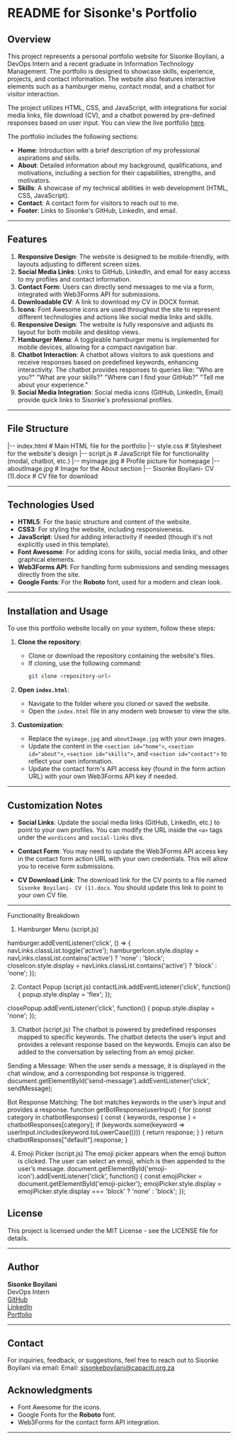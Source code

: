 # README for Sisonke's Portfolio

## Overview
This project represents a personal portfolio website for Sisonke Boyilani, a DevOps Intern and a recent graduate in Information Technology Management. The portfolio is designed to showcase skills, experience, projects, and contact information. The website also features interactive elements such as a hamburger menu, contact modal, and a chatbot for visitor interaction.

The project utilizes HTML, CSS, and JavaScript, with integrations for social media links, file download (CV), and a chatbot powered by pre-defined responses based on user input.
You can view the live portfolio [here](https://sisonke10-byt.github.io/My-Portfolio-Profile/).

The portfolio includes the following sections:
- **Home**: Introduction with a brief description of my professional aspirations and skills.
- **About**: Detailed information about my background, qualifications, and motivations, including a section for their capabilities, strengths, and motivators.
- **Skills**: A showcase of my technical abilities in web development (HTML, CSS, JavaScript).
- **Contact**: A contact form for visitors to reach out to me.
- **Footer**: Links to Sisonke's GitHub, LinkedIn, and email.

---

## Features

1. **Responsive Design**: The website is designed to be mobile-friendly, with layouts adjusting to different screen sizes.
2. **Social Media Links**: Links to GitHub, LinkedIn, and email for easy access to my profiles and contact information.
3. **Contact Form**: Users can directly send messages to me via a form, integrated with Web3Forms API for submissions.
4. **Downloadable CV**: A link to download my CV in DOCX format.
5. **Icons**: Font Awesome icons are used throughout the site to represent different technologies and actions like social media links and skills.
6. **Responsive Design**: The website is fully responsive and adjusts its layout for both mobile and desktop views.
7. **Hamburger Menu**: A toggleable hamburger menu is implemented for mobile devices, allowing for a compact navigation bar.
8. **Chatbot Interaction**: A chatbot allows visitors to ask questions and receive responses based on predefined keywords, enhancing interactivity.
The chatbot provides responses to queries like:
"Who are you?"
"What are your skills?"
"Where can I find your GitHub?"
"Tell me about your experience."
9. **Social Media Integration**: Social media icons (GitHub, LinkedIn, Email) provide quick links to Sisonke's professional profiles.

---

## File Structure

|-- index.html         # Main HTML file for the portfolio
|-- style.css          # Stylesheet for the website's design
|-- script.js          # JavaScript file for functionality (modal, chatbot, etc.)
|-- myimage.jpg        # Profile picture for homepage
|-- aboutImage.jpg     # Image for the About section
|-- Sisonke Boyilani- CV (1).docx  # CV file for download

---

## Technologies Used

- **HTML5**: For the basic structure and content of the website.
- **CSS3**: For styling the website, including responsiveness.
- **JavaScript**: Used for adding interactivity if needed (though it's not explicitly used in this template).
- **Font Awesome**: For adding icons for skills, social media links, and other graphical elements.
- **Web3Forms API**: For handling form submissions and sending messages directly from the site.
- **Google Fonts**: For the **Roboto** font, used for a modern and clean look.

---

## Installation and Usage

To use this portfolio website locally on your system, follow these steps:

1. **Clone the repository**:
   - Clone or download the repository containing the website's files.
   - If cloning, use the following command:
     ```bash
     git clone <repository-url>
     ```

2. **Open `index.html`**:
   - Navigate to the folder where you cloned or saved the website.
   - Open the `index.html` file in any modern web browser to view the site.

3. **Customization**:
   - Replace the `myimage.jpg` and `aboutImage.jpg` with your own images.
   - Update the content in the `<section id="home">`, `<section id="about">`, `<section id="skills">`, and `<section id="contact">` to reflect your own information.
   - Update the contact form's API access key (found in the form action URL) with your own Web3Forms API key if needed.

---

## Customization Notes

- **Social Links**: Update the social media links (GitHub, LinkedIn, etc.) to point to your own profiles. You can modify the URL inside the `<a>` tags under the `wordicons` and `social-links` divs.
  
- **Contact Form**: You may need to update the Web3Forms API access key in the contact form action URL with your own credentials. This will allow you to receive form submissions.

- **CV Download Link**: The download link for the CV points to a file named `Sisonke Boyilani- CV (1).docx`. You should update this link to point to your own CV file.

---

Functionality Breakdown
1. Hamburger Menu (script.js)

hamburger.addEventListener('click', () => {
    navLinks.classList.toggle('active');
    hamburgerIcon.style.display = navLinks.classList.contains('active') ? 'none' : 'block';
    closeIcon.style.display = navLinks.classList.contains('active') ? 'block' : 'none';
});

2. Contact Popup (script.js)
contactLink.addEventListener('click', function() {
    popup.style.display = 'flex';
});

closePopup.addEventListener('click', function() {
    popup.style.display = 'none';
});

3. Chatbot (script.js)
The chatbot is powered by predefined responses mapped to specific keywords. The chatbot detects the user’s input and provides a relevant response based on the keywords. Emojis can also be added to the conversation by selecting from an emoji picker.

Sending a Message:
When the user sends a message, it is displayed in the chat window, and a corresponding bot response is triggered.
document.getElementById('send-message').addEventListener('click', sendMessage);

Bot Response Matching:
The bot matches keywords in the user’s input and provides a response.
function getBotResponse(userInput) {
    for (const category in chatbotResponses) {
        const { keywords, response } = chatbotResponses[category];
        if (keywords.some(keyword => userInput.includes(keyword.toLowerCase()))) {
            return response;
        }
    }
    return chatbotResponses["default"].response;
}

4. Emoji Picker (script.js)
The emoji picker appears when the emoji button is clicked. The user can select an emoji, which is then appended to the user’s message.
document.getElementById('emoji-icon').addEventListener('click', function() {
    const emojiPicker = document.getElementById('emoji-picker');
    emojiPicker.style.display = emojiPicker.style.display === 'block' ? 'none' : 'block';
});



## License

This project is licensed under the MIT License - see the LICENSE file for details.

---

## Author

**Sisonke Boyilani**  
DevOps Intern  
[GitHub](https://github.com/Sisonke10-byt)  
[LinkedIn](https://www.linkedin.com/in/sisonkesamkele)  
[Portfolio](https://sisonke10-byt.github.io/My-Portfolio-Profile/)

---

## Contact
For inquiries, feedback, or suggestions, feel free to reach out to Sisonke Boyilani via email:
Email: sisonkeboyilani@capaciti.org.za

## Acknowledgments

- Font Awesome for the icons.
- Google Fonts for the **Roboto** font.
- Web3Forms for the contact form API integration.

---


